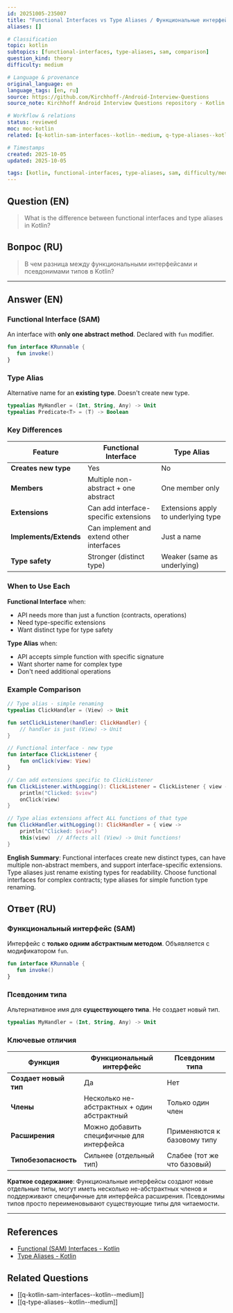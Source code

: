 ```yaml
---
id: 20251005-235007
title: "Functional Interfaces vs Type Aliases / Функциональные интерфейсы vs псевдонимы типов"
aliases: []

# Classification
topic: kotlin
subtopics: [functional-interfaces, type-aliases, sam, comparison]
question_kind: theory
difficulty: medium

# Language & provenance
original_language: en
language_tags: [en, ru]
source: https://github.com/Kirchhoff-/Android-Interview-Questions
source_note: Kirchhoff Android Interview Questions repository - Kotlin Batch 2

# Workflow & relations
status: reviewed
moc: moc-kotlin
related: [q-kotlin-sam-interfaces--kotlin--medium, q-type-aliases--kotlin--medium]

# Timestamps
created: 2025-10-05
updated: 2025-10-05

tags: [kotlin, functional-interfaces, type-aliases, sam, difficulty/medium]
---
```

## Question (EN)
> What is the difference between functional interfaces and type aliases in Kotlin?
## Вопрос (RU)
> В чем разница между функциональными интерфейсами и псевдонимами типов в Kotlin?

---

## Answer (EN)

### Functional Interface (SAM)

An interface with **only one abstract method**. Declared with `fun` modifier.

```kotlin
fun interface KRunnable {
   fun invoke()
}
```

### Type Alias

Alternative name for an **existing type**. Doesn't create new type.

```kotlin
typealias MyHandler = (Int, String, Any) -> Unit
typealias Predicate<T> = (T) -> Boolean
```

### Key Differences

| Feature | Functional Interface | Type Alias |
|---------|---------------------|------------|
| **Creates new type** | Yes | No |
| **Members** | Multiple non-abstract + one abstract | One member only |
| **Extensions** | Can add interface-specific extensions | Extensions apply to underlying type |
| **Implements/Extends** | Can implement and extend other interfaces | Just a name |
| **Type safety** | Stronger (distinct type) | Weaker (same as underlying) |

### When to Use Each

**Functional Interface** when:
- API needs more than just a function (contracts, operations)
- Need type-specific extensions
- Want distinct type for type safety

**Type Alias** when:
- API accepts simple function with specific signature
- Want shorter name for complex type
- Don't need additional operations

### Example Comparison

```kotlin
// Type alias - simple renaming
typealias ClickHandler = (View) -> Unit

fun setClickListener(handler: ClickHandler) {
    // handler is just (View) -> Unit
}

// Functional interface - new type
fun interface ClickListener {
    fun onClick(view: View)
}

// Can add extensions specific to ClickListener
fun ClickListener.withLogging(): ClickListener = ClickListener { view ->
    println("Clicked: $view")
    onClick(view)
}

// Type alias extensions affect ALL functions of that type
fun ClickHandler.withLogging(): ClickHandler = { view ->
    println("Clicked: $view")
    this(view)  // Affects all (View) -> Unit functions!
}
```

**English Summary**: Functional interfaces create new distinct types, can have multiple non-abstract members, and support interface-specific extensions. Type aliases just rename existing types for readability. Choose functional interfaces for complex contracts; type aliases for simple function type renaming.

## Ответ (RU)

### Функциональный интерфейс (SAM)

Интерфейс с **только одним абстрактным методом**. Объявляется с модификатором `fun`.

```kotlin
fun interface KRunnable {
   fun invoke()
}
```

### Псевдоним типа

Альтернативное имя для **существующего типа**. Не создает новый тип.

```kotlin
typealias MyHandler = (Int, String, Any) -> Unit
```

### Ключевые отличия

| Функция | Функциональный интерфейс | Псевдоним типа |
|---------|--------------------------|----------------|
| **Создает новый тип** | Да | Нет |
| **Члены** | Несколько не-абстрактных + один абстрактный | Только один член |
| **Расширения** | Можно добавить специфичные для интерфейса | Применяются к базовому типу |
| **Типобезопасность** | Сильнее (отдельный тип) | Слабее (тот же что базовый) |

**Краткое содержание**: Функциональные интерфейсы создают новые отдельные типы, могут иметь несколько не-абстрактных членов и поддерживают специфичные для интерфейса расширения. Псевдонимы типов просто переименовывают существующие типы для читаемости.

---

## References
- [Functional (SAM) Interfaces - Kotlin](https://kotlinlang.org/docs/fun-interfaces.html)
- [Type Aliases - Kotlin](https://kotlinlang.org/docs/type-aliases.html)

## Related Questions
- [[q-kotlin-sam-interfaces--kotlin--medium]]
- [[q-type-aliases--kotlin--medium]]
